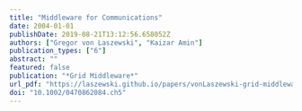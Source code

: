 ```yaml
---
title: "Middleware for Communications"
date: 2004-01-01
publishDate: 2019-08-21T13:12:56.658052Z
authors: ["Gregor von Laszewski", "Kaizar Amin"]
publication_types: ["6"]
abstract: ""
featured: false
publication: "*Grid Middleware*"
url_pdf: "https://laszewski.github.io/papers/vonLaszewski-grid-middleware.pdf"
doi: "10.1002/0470862084.ch5"
---
```


